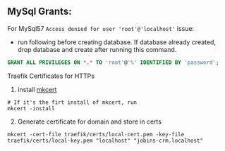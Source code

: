 ## MySql Grants:

For MySql57 `Access denied for user 'root'@'localhost'` issue:
- run following before creating database. If database already created, drop database and create
after running this command.

```sql
GRANT ALL PRIVILEGES ON *.* TO 'root'@'%' IDENTIFIED BY 'password';
```

Traefik Certificates for HTTPs

1. install [mkcert](https://github.com/FiloSottile/mkcert)
```shell
# If it's the firt install of mkcert, run
mkcert -install
```

2. Generate certificate for domain and store in certs
```shell
mkcert -cert-file traefik/certs/local-cert.pem -key-file traefik/certs/local-key.pem "localhost" "jobins-crm.localhost"
```